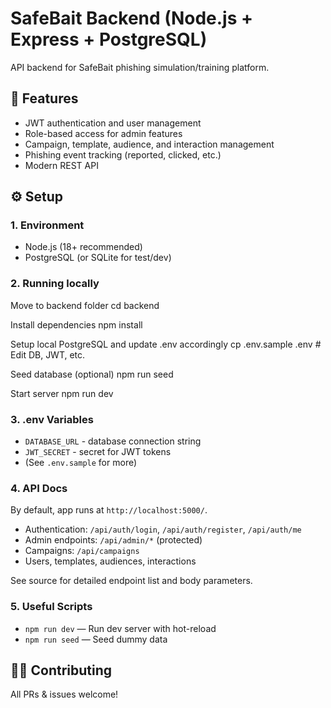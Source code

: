 # SafeBait Backend (Node.js + Express + PostgreSQL)

API backend for SafeBait phishing simulation/training platform.

## 🚦 Features

- JWT authentication and user management
- Role-based access for admin features
- Campaign, template, audience, and interaction management
- Phishing event tracking (reported, clicked, etc.)
- Modern REST API

## ⚙️ Setup

### 1. Environment

- Node.js (18+ recommended)
- PostgreSQL (or SQLite for test/dev)

### 2. Running locally

Move to backend folder
cd backend

Install dependencies
npm install

Setup local PostgreSQL and update .env accordingly
cp .env.sample .env # Edit DB, JWT, etc.

Seed database (optional)
npm run seed

Start server
npm run dev

### 3. .env Variables

- `DATABASE_URL` - database connection string
- `JWT_SECRET` - secret for JWT tokens
- (See `.env.sample` for more)

### 4. API Docs

By default, app runs at `http://localhost:5000/`.

- Authentication: `/api/auth/login`, `/api/auth/register`, `/api/auth/me`
- Admin endpoints: `/api/admin/*` (protected)
- Campaigns: `/api/campaigns`
- Users, templates, audiences, interactions

See source for detailed endpoint list and body parameters.

### 5. Useful Scripts

- `npm run dev` — Run dev server with hot-reload
- `npm run seed` — Seed dummy data

## 🧑‍💻 Contributing

All PRs & issues welcome!
